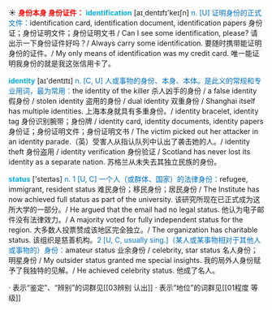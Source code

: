 ☀ <font color="red">**身份本身 身份证件：**</font>
<font color="sky blue">**identification**</font> [aɪ͵dentɪfɪ'keɪʃn] 
<font color="#0070c0">n. [U] 证明身份的正式文件：</font>identification card, identification document, identification papers 身份证；身份证明文件；身份证明文书 / Can I see some identification, please? 请出示一下身份证件好吗？/ Always carry some identification. 要随时携带能证明身份的证件。/ My only means of identification was my credit card. 唯一能证明我身份的就是我这张信用卡了。

<font color="sky blue">**identity**</font> [aɪ'dentɪtɪ] 
<font color="#0070c0">n. [C, U] 人或事物的身份、本身、本体。是此义的常规和专业用词，最为常用：</font>the identity of the killer 杀人凶手的身份 / a false identity 假身份 / stolen identity 盗用的身份 / dual identity 双重身份 / Shanghai itself has multiple identities. 上海本身就具有多重身份。/ identity bracelet, identity tag 身份识别腕带；身份牌 / identity card, identity documents, identity papers 身份证；身份证明文件；身份证明文书 / The victim picked out her attacker in an identity parade.（英）受害人从指认队列中认出了袭击她的人。/ identity theft 身份盗用 / identity verification 身份验证 / Scotland has never lost its identity as a separate nation. 苏格兰从未失去其独立民族的身份。

<font color="sky blue">**status**</font> ['steɪtəs] 
<font color="#0070c0">n. 1 [U, C] 一个人（或群体、国家）的法律身份：</font>refugee, immigrant, resident status 难民身份；移民身份；居民身份 / The Institute has now achieved full status as part of the university. 该研究所现在已正式成为这所大学的一部分。/ He argued that the email had no legal status. 他认为电子邮件没有法律效力。/ A majority voted for fully independent status for the region. 大多数人投票赞成该地区完全独立。/ The organization has charitable status. 该组织是慈善机构。<font color="#0070c0">2 [U, C, usually sing.]（某人或某事物相对于其他人或事物的）身份：</font>amateur status 业余身份 / celebrity, star status 名人身份；明星身份 / My outsider status granted me special insights. 我的局外人身份赋予了我独特的见解。/ He achieved celebrity status. 他成了名人。

· 表示“鉴定”、“辨别”的词群见[[03辨别 认出]]
· 表示“地位”的词群见[[01程度 等级]]
